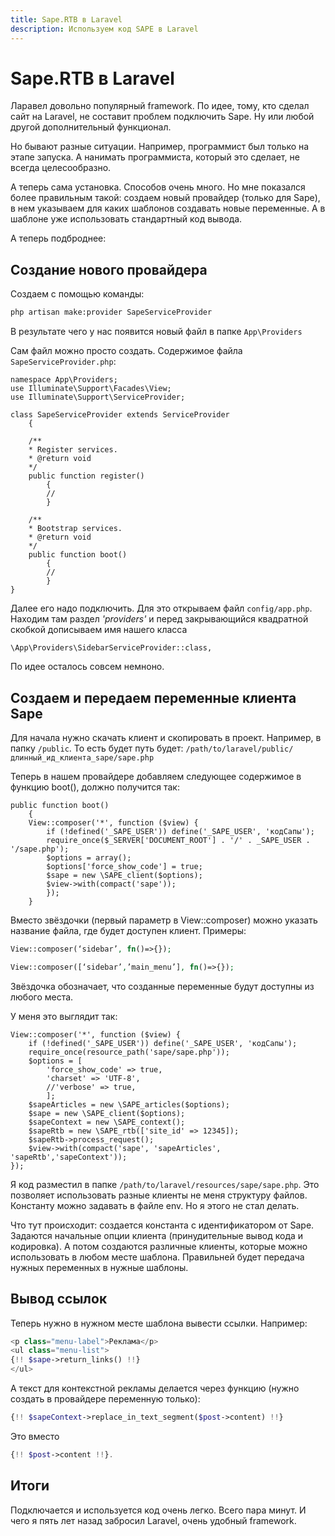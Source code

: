 ```yaml
---
title: Sape.RTB в Laravel
description: Используем код SAPE в Laravel
---
```


# Sape.RTB в Laravel

Ларавел довольно популярный framework. По идее, тому, кто сделал сайт на Laravel, не составит проблем подключить Sape. Ну или любой другой дополнительный функционал.

Но бывают разные ситуации. Например, программист был только на этапе запуска. А нанимать программиста, который это сделает, не всегда целесообразно.

А теперь сама установка. Способов очень много. Но мне показался более правильным такой: создаем новый провайдер (только для Sape), в нем указываем для каких шаблонов создавать новые переменные. А в шаблоне уже использовать стандартный код вывода.

А теперь подброднее:

## Создание нового провайдера

Создаем с помощью команды:

```bash
php artisan make:provider SapeServiceProvider
```

В результате чего у нас появится новый файл в папке `App\Providers`

Cам файл можно просто создать. Содержимое файла `SapeServiceProvider.php`:

```php[App/Providers/SapeServiceProvider.php]
namespace App\Providers;
use Illuminate\Support\Facades\View;
use Illuminate\Support\ServiceProvider;

class SapeServiceProvider extends ServiceProvider
    {

    /**
    * Register services.
    * @return void
    */
    public function register()
        {
        //
        }
        
    /**
    * Bootstrap services.
    * @return void
    */
    public function boot()
        {
        //
        }
}
```

Далее его надо подключить. Для это открываем файл `config/app.php`. Находим там раздел *'providers'* и перед закрывающийся квадратной скобкой дописываем имя нашего класса

```php[config/app.php]
\App\Providers\SidebarServiceProvider::class,
```

По идее осталось совсем немноно.

## Создаем и передаем переменные клиента Sape

Для начала нужно скачать клиент и скопировать в проект. Например, в папку `/public`. То есть будет путь будет: `/path/to/laravel/public/длинный_ид_клиента_sape/sape.php`

Теперь в нашем провайдере добавляем следующее содержимое в функцию boot(), должно получится так:

```php{3}[sape.php]
public function boot()
    {
    View::composer('*', function ($view) {
        if (!defined('_SAPE_USER')) define('_SAPE_USER', 'кодСапы');
        require_once($_SERVER['DOCUMENT_ROOT'] . '/' . _SAPE_USER . '/sape.php');
        $options = array();
        $options['force_show_code'] = true;
        $sape = new \SAPE_client($options);
        $view->with(compact('sape'));
        });
    }
```
Вместо звёздочки (первый параметр в View::composer) можно указать название файла, где будет доступен клиент. Примеры:

```php
View::composer(‘sidebar’, fn()=>{});
```
```php
View::composer([‘sidebar’,’main_menu’], fn()=>{});
```

Звёздочка обозначает, что созданные переменные будут доступны из любого места.

У меня это выглядит так:

```php{3} [sape.php]
View::composer('*', function ($view) {
    if (!defined('_SAPE_USER')) define('_SAPE_USER', 'кодСапы');
    require_once(resource_path('sape/sape.php'));
    $options = [
        'force_show_code' => true,
        'charset' => 'UTF-8',
        //'verbose' => true,
        ];
    $sapeArticles = new \SAPE_articles($options);
    $sape = new \SAPE_client($options);
    $sapeContext = new \SAPE_context();
    $sapeRtb = new \SAPE_rtb(['site_id' => 12345]);
    $sapeRtb->process_request();
    $view->with(compact('sape', 'sapeArticles', 'sapeRtb','sapeContext'));
});
```
Я код разместил в папке `/path/to/laravel/resources/sape/sape.php`. Это позволяет использовать разные клиенты не меня структуру файлов. Константу можно задавать в файле env. Но я этого не стал делать.

Что тут происходит: создается константа с идентификатором от Sape. Задаются начальные опции клиента (принудительные вывод кода и кодировка). А потом создаются различные клиенты, которые можно использовать в любом месте шаблона. Правильней будет передача нужных переменных в нужные шаблоны.

## Вывод ссылок

Теперь нужно в нужном месте шаблона вывести ссылки. Например:

```php
<p class="menu-label">Реклама</p>
<ul class="menu-list">
{!! $sape->return_links() !!}
</ul>
```
А текст для контекстной рекламы делается через функцию (нужно создать в провайдере переменную только):

```php
{!! $sapeContext->replace_in_text_segment($post->content) !!}
```
Это вместо

```php
{!! $post->content !!}.
```

## Итоги

Подключается и используется код очень легко. Всего пара минут. И чего я пять лет назад забросил Laravel, очень удобный framework.
